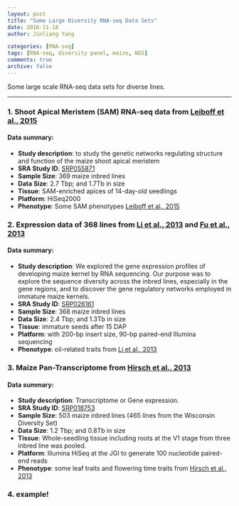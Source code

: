 ```yaml
---
layout: post
title: "Some Large Diversity RNA-seq Data Sets"
date: 2016-11-18
author: Jinliang Yang

categories: [RNA-seq]  
tags: [RNA-seq, diversity panel, maize, NGS]  
comments: true  
archive: false
---
```





Some large scale RNA-seq data sets for diverse lines.


------

### 1. Shoot Apical Meristem (SAM) RNA-seq data from [Leiboff et al., 2015](http://www.nature.com/articles/ncomms9974)

#### Data summary: 
- **Study description**: to study the genetic networks regulating structure and function of the maize shoot apical meristem
- **SRA Study ID**: [SRP055871](https://trace.ncbi.nlm.nih.gov/Traces/sra/?study=SRP055871)
- **Sample Size**: 369 maize inbred lines
- **Data Size**: 2.7 Tbp; and 1.7Tb in size
- **Tissue**: SAM-enriched apices of 14-day-old seedlings
- **Platform**: HiSeq2000
- **Phenotype**: Some SAM phenotypes [Leiboff et al., 2015](http://www.nature.com/articles/ncomms9974)

### 2. Expression data of 368 lines from [Li et al., 2013](http://www.nature.com/ng/journal/v45/n1/full/ng.2484.html) and [Fu et al., 2013](http://www.nature.com/articles/ncomms3832)

#### Data summary: 
- **Study description**: We explored the gene expression profiles of developing maize kernel by RNA sequencing. Our purpose was to explore the sequence diversity across the inbred lines, especially in the gene regions, and to discover the gene regulatory networks employed in immature maize kernels.
- **SRA Study ID**: [SRP026161](https://trace.ncbi.nlm.nih.gov/Traces/sra/?study=SRP026161)
- **Sample Size**: 368 maize inbred lines
- **Data Size**: 2.4 Tbp; and 1.3Tb in size
- **Tissue**: immature seeds after 15 DAP
- **Platform**: with 200-bp insert size, 90-bp paired-end Illumina sequencing
- **Phenotype**: oil-related traits from [Li et al., 2013](http://www.nature.com/ng/journal/v45/n1/full/ng.2484.html)



### 3. Maize Pan-Transcriptome from [Hirsch et al., 2013](https://www.ncbi.nlm.nih.gov/pmc/articles/PMC3963563/)

#### Data summary: 
- **Study description**: Transcriptome or Gene expression.
- **SRA Study ID**: [SRP018753](https://trace.ncbi.nlm.nih.gov/Traces/sra/sra.cgi?study=SRP018753)
- **Sample Size**: 503 maize inbred lines (465 lines from the Wisconsin Diversity Set)
- **Data Size**: 1.2 Tbp; and 0.8Tb in size
- **Tissue**: Whole-seedling tissue including roots at the V1 stage from three inbred line was pooled.
- **Platform**: Illumina HiSeq at the JGI to generate 100 nucleotide paired-end reads
- **Phenotype**: some leaf traits and flowering time traits from [Hirsch et al., 2013](https://www.ncbi.nlm.nih.gov/pmc/articles/PMC3963563/)


### 4. example!


